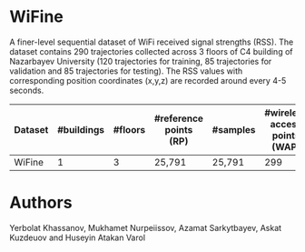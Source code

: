 # WiFine
A finer-level sequential dataset of WiFi received signal strengths (RSS).
The dataset contains 290 trajectories collected across 3 floors of C4 building of Nazarbayev University
(120 trajectories for training, 85 trajectories for validation and 85 trajectories for testing).
The RSS values with corresponding position coordinates (x,y,z) are recorded around every 4-5 seconds.

| Dataset | #buildings  | #floors   | #reference points (RP)  | #samples | #wireless access points (WAP)  | #trajectories  | Area ($m^2$)
|---------|-------------|-----------|-------------------------|-----------|---------------------------------|-----------------|----------
| WiFine  | 1           | 3         | 25,791                  | 25,791    | 299                             | 290             | 5,100

# Authors
Yerbolat Khassanov, Mukhamet Nurpeiissov, Azamat Sarkytbayev, Askat Kuzdeuov and Huseyin Atakan Varol
